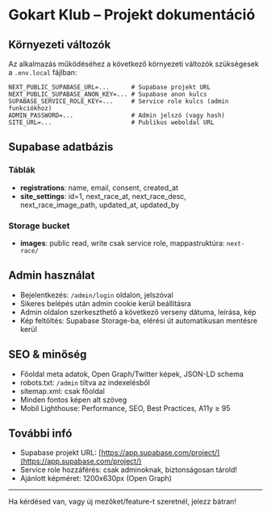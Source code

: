 # Gokart Klub – Projekt dokumentáció

## Környezeti változók

Az alkalmazás működéséhez a következő környezeti változók szükségesek a `.env.local` fájlban:

```
NEXT_PUBLIC_SUPABASE_URL=...      # Supabase projekt URL
NEXT_PUBLIC_SUPABASE_ANON_KEY=... # Supabase anon kulcs
SUPABASE_SERVICE_ROLE_KEY=...     # Service role kulcs (admin funkciókhoz)
ADMIN_PASSWORD=...                # Admin jelszó (vagy hash)
SITE_URL=...                      # Publikus weboldal URL
```

## Supabase adatbázis

### Táblák
- **registrations**: name, email, consent, created_at
- **site_settings**: id=1, next_race_at, next_race_desc, next_race_image_path, updated_at, updated_by

### Storage bucket
- **images**: public read, write csak service role, mappastruktúra: `next-race/`

## Admin használat
- Bejelentkezés: `/admin/login` oldalon, jelszóval
- Sikeres belépés után admin cookie kerül beállításra
- Admin oldalon szerkeszthető a következő verseny dátuma, leírása, kép
- Kép feltöltés: Supabase Storage-ba, elérési út automatikusan mentésre kerül

## SEO & minőség
- Főoldal meta adatok, Open Graph/Twitter képek, JSON-LD schema
- robots.txt: `/admin` tiltva az indexelésből
- sitemap.xml: csak főoldal
- Minden fontos képen alt szöveg
- Mobil Lighthouse: Performance, SEO, Best Practices, A11y ≥ 95

## További infó
- Supabase projekt URL: [https://app.supabase.com/project/](https://app.supabase.com/project/)
- Service role hozzáférés: csak adminoknak, biztonságosan tárold!
- Ajánlott képméret: 1200x630px (Open Graph)

---

Ha kérdésed van, vagy új mezőket/feature-t szeretnél, jelezz bátran!
